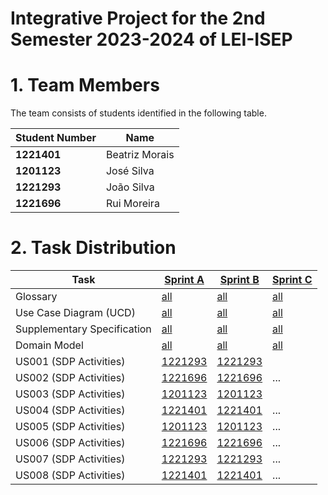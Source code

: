 # Integrative Project for the 2nd Semester 2023-2024 of LEI-ISEP

# 1. Team Members

The team consists of students identified in the following table.

| Student Number | Name           |
|----------------|----------------|
| **1221401**    | Beatriz Morais |
| **1201123**    | José Silva     |
| **1221293**    | João Silva     |
| **1221696**    | Rui Moreira    |

# 2. Task Distribution ###


| Task                        | [Sprint A](sprintA/Readme.md)                                                              | [Sprint B](sprintB/Readme.md)                                                              | [Sprint C](sprintC/Readme.md)                                                              |
|-----------------------------|--------------------------------------------------------------------------------------------|--------------------------------------------------------------------------------------------|--------------------------------------------------------------------------------------------|
| Glossary                    | [all](sprintA/global-artifacts/01.requirements-engineering/glossary.md)                    | [all](sprintB/global-artifacts/01.engineering-requirements/glossary.md)                    | [all](sprintC/global-artifacts/01.engineering-requirements/glossary.md)                    |
| Use Case Diagram (UCD)      | [all](sprintA/global-artifacts/01.requirements-engineering/use-case-diagram.md)            | [all](sprintB/global-artifacts/01.engineering-requirements/use-case-diagram.md)            | [all](sprintC/global-artifacts/01.engineering-requirements/use-case-diagram.md)            |
| Supplementary Specification | [all](sprintA/global-artifacts/01.requirements-engineering/supplementary-specification.md) | [all](sprintB/global-artifacts/01.engineering-requirements/supplementary-specification.md) | [all](sprintC/global-artifacts/01.engineering-requirements/supplementary-specification.md) |
| Domain Model                | [all](sprintA/global-artifacts/02.analysis/analysis.md)                                    | [all](sprintB/global-artifacts/02.analysis/analysis.md)                                    | [all](sprintC/global-artifacts/02.analysis/analysis.md)                                    |
| US001 (SDP Activities)      | [1221293](sprintA/us001/Readme.md)                                                         | [1221293](sprintB/us001/Readme.md)                                                         |                                                                                            |
| US002 (SDP Activities)      | [1221696](sprintA/us002/01.requirements-engineering/Readme.md)                             | [1221696](sprintB/us002/Readme.md)                                                         | ...                                                                                        |
| US003 (SDP Activities)      | [1201123](sprintA/us003/Readme.md)                                                         | [1201123](sprintB/us003/Readme.md)                                                         |                                                                                            |
| US004 (SDP Activities)      | [1221401](sprintA/us004/Readme.md)                                                         | [1221401](sprintB/us004/Readme.md)                                                         | ...                                                                                        |
| US005 (SDP Activities)      | [1201123](sprintA/us005/Readme.md)                                                         | [1201123](sprintB/us005/Readme.md)                                                         | ...                                                                                        |
| US006 (SDP Activities)      | [1221696](sprintA/us006/01.requirements-engineering/Readme.md)                             | [1221696](sprintB/us006/Readme.md)                                                         | ...                                                                                        |
| US007 (SDP Activities)      | [1221293](sprintA/us007/Readme.md)                                                         | [1221293](sprintB/us007/Readme.md)                                                         | ...                                                                                        |
| US008 (SDP Activities)      | [1221401](sprintA/us008/Readme.md)                                                         | [1221401](sprintB/us008/Readme.md)                                                         | ...                                                                                        |
